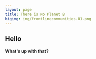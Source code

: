 ```yaml
---
layout: page
title: There is No Planet B
bigimg: img/frontlinecommunities-01.png
---
```

## Hello
#### What's up with that?
